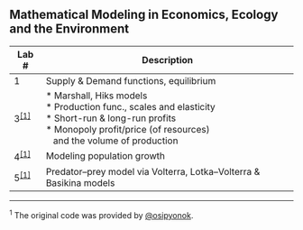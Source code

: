 ## Mathematical Modeling in Economics, Ecology and the Environment

Lab # | Description
--- | ---
1 | Supply & Demand functions, equilibrium
3<sup>[[1]](#myfootnote1)</sup> | * Marshall, Hiks models<br>* Production func., scales and elasticity<br>* Short-run & long-run profits<br>* Monopoly profit/price (of resources)<br> &nbsp;&nbsp; and the volume of production
4<sup>[[1]](#myfootnote1)</sup> | Modeling population growth
5<sup>[[1]](#myfootnote1)</sup> | Predator–prey model via Volterra, Lotka–Volterra & Basikina models

---
<a name="myfootnote1"><sup>1</sup></a> The original code was provided by [@osipyonok](https://github.com/osipyonok).
